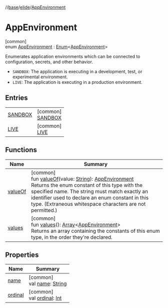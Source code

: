 //[base](../../../index.md)/[elide](../index.md)/[AppEnvironment](index.md)

# AppEnvironment

[common]\
enum [AppEnvironment](index.md) : [Enum](https://kotlinlang.org/api/latest/jvm/stdlib/kotlin/-enum/index.html)&lt;[AppEnvironment](index.md)&gt; 

Enumerates application environments which can be connected to configuration, secrets, and other behavior.

- 
   `SANDBOX`: The application is executing in a development, test, or experimental environment.
- 
   `LIVE`: The application is executing in a production environment.

## Entries

| | |
|---|---|
| [SANDBOX](-s-a-n-d-b-o-x/index.md) | [common]<br>[SANDBOX](-s-a-n-d-b-o-x/index.md) |
| [LIVE](-l-i-v-e/index.md) | [common]<br>[LIVE](-l-i-v-e/index.md) |

## Functions

| Name | Summary |
|---|---|
| [valueOf](value-of.md) | [common]<br>fun [valueOf](value-of.md)(value: [String](https://kotlinlang.org/api/latest/jvm/stdlib/kotlin/-string/index.html)): [AppEnvironment](index.md)<br>Returns the enum constant of this type with the specified name. The string must match exactly an identifier used to declare an enum constant in this type. (Extraneous whitespace characters are not permitted.) |
| [values](values.md) | [common]<br>fun [values](values.md)(): [Array](https://kotlinlang.org/api/latest/jvm/stdlib/kotlin/-array/index.html)&lt;[AppEnvironment](index.md)&gt;<br>Returns an array containing the constants of this enum type, in the order they're declared. |

## Properties

| Name | Summary |
|---|---|
| [name](../../elide.util/-encoding/-b-a-s-e64/index.md#-372974862%2FProperties%2F-1416663450) | [common]<br>val [name](../../elide.util/-encoding/-b-a-s-e64/index.md#-372974862%2FProperties%2F-1416663450): [String](https://kotlinlang.org/api/latest/jvm/stdlib/kotlin/-string/index.html) |
| [ordinal](../../elide.util/-encoding/-b-a-s-e64/index.md#-739389684%2FProperties%2F-1416663450) | [common]<br>val [ordinal](../../elide.util/-encoding/-b-a-s-e64/index.md#-739389684%2FProperties%2F-1416663450): [Int](https://kotlinlang.org/api/latest/jvm/stdlib/kotlin/-int/index.html) |
